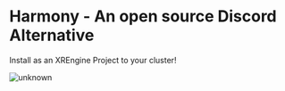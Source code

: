 # Harmony - An open source Discord Alternative

Install as an XREngine Project to your cluster!

![unknown](https://user-images.githubusercontent.com/5104160/154777030-82a417f5-426b-4d18-ac50-e76dc058766d.png)
